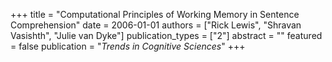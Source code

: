 +++
title = "Computational Principles of Working Memory in Sentence Comprehension"
date = 2006-01-01
authors = ["Rick Lewis", "Shravan Vasishth", "Julie van Dyke"]
publication_types = ["2"]
abstract = ""
featured = false
publication = "*Trends in Cognitive Sciences*"
+++

